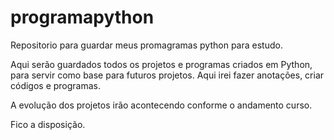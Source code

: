 # programapython
Repositorio para guardar meus promagramas python para estudo.

Aqui serão guardados todos os projetos e programas criados em Python, para servir como base para futuros projetos.
Aqui irei fazer anotações, criar códigos e programas.

A evolução dos projetos irão acontecendo conforme o andamento curso.

Fico a disposição.
